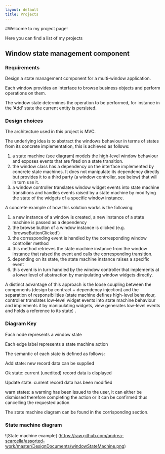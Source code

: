 ```yaml
---
layout: default
title: Projects
---
```

#Welcome to my project page!

Here you can find a list of my projects

## Window state management component

### Requirements
Design a state management component for a multi-window application.

Each window provides an interface to browse business objects and perform operations on them.

The window state determines the operation to be performed, for instance in the ‘Add’ state the current entity is persisted.

### Design choices
The architecture used in this project is MVC.

The underlying idea is to abstract the windows behaviour in terms of states from its concrete implementation, this is achieved as follows:

1. a state machine (see diagram) models the high-level window behaviour and exposes events that are fired on a state transition.
2. the window class has a dependency on the interface implemented by concrete state machines. It does not manipulate its dependency directly but provides it to a third party (a window controller, see below) that will in turn use it.
3. a window controller translates window widget events into state machine transitions and handles events raised by a state machine by modifying the state of the widgets of a specific window instance.

A concrete example of how this solution works is the following

1. a new instance of a window is created, a new instance of a state machine is passed as a dependency
2. the browse button of a window instance is clicked (e.g. ‘browseButtonClicked’)
3. the corresponding event is handled by the corresponding window controller method
4. this method retrieves the state machine instance from the window instance that raised the event and calls the corresponding transition.
5. depending on its state, the state machine instance raises a specific event
6. this event is in turn handled by the window controller that implements at a lower level of abstraction by manipulating window widgets directly.

A distinct advantage of this approach is the loose coupling between the components (design by contract + dependency injection) and the separation of responsibilities (state machine defines high-level behaviour, controller translates low-level widget events into state machine behaviour and implements it by manipulating widgets, view generates low-level events and holds a reference to its state) .

### Diagram Key
Each node represents a window state

Each edge label represents a state machine action

The semantic of each state is defined as follows:

Add state: new record data can be supplied

Ok state: current (unedited) record data is displayed

Update state: current record data has been modified

warn states: a warning has been issued to the user, it can either be dismissed therefore completing the action or it can be confirmed thus cancelling the requested action.

The state machine diagram can be found in the corrisponding section.

### State machine diagram
![State machine example] (https://raw.github.com/andrea-scarcella/assorted-work/master/DesignDocuments/windowStateMachine.png)

   